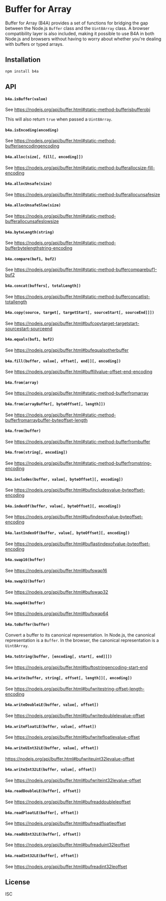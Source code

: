 # Buffer for Array

Buffer for Array (B4A) provides a set of functions for bridging the gap between the Node.js `Buffer` class and the `Uint8Array` class. A browser compatibility layer is also included, making it possible to use B4A in both Node.js and browsers without having to worry about whether you're dealing with buffers or typed arrays.

## Installation

```sh
npm install b4a
```

## API

#### `b4a.isBuffer(value)`

See https://nodejs.org/api/buffer.html#static-method-bufferisbufferobj

This will also return `true` when passed a `Uint8Array`.

#### `b4a.isEncoding(encoding)`

See https://nodejs.org/api/buffer.html#static-method-bufferisencodingencoding

#### `b4a.alloc(size[, fill[, encoding]])`

See https://nodejs.org/api/buffer.html#static-method-bufferallocsize-fill-encoding

#### `b4a.allocUnsafe(size)`

See https://nodejs.org/api/buffer.html#static-method-bufferallocunsafesize

#### `b4a.allocUnsafeSlow(size)`

See https://nodejs.org/api/buffer.html#static-method-bufferallocunsafeslowsize

#### `b4a.byteLength(string)`

See https://nodejs.org/api/buffer.html#static-method-bufferbytelengthstring-encoding

#### `b4a.compare(buf1, buf2)`

See https://nodejs.org/api/buffer.html#static-method-buffercomparebuf1-buf2

#### `b4a.concat(buffers[, totalLength])`

See https://nodejs.org/api/buffer.html#static-method-bufferconcatlist-totallength

#### `b4a.copy(source, target[, targetStart[, sourceStart[, sourceEnd]]])`

See https://nodejs.org/api/buffer.html#bufcopytarget-targetstart-sourcestart-sourceend

#### `b4a.equals(buf1, buf2)`

See https://nodejs.org/api/buffer.html#bufequalsotherbuffer

#### `b4a.fill(buffer, value[, offset[, end]][, encoding])`

See https://nodejs.org/api/buffer.html#buffillvalue-offset-end-encoding

#### `b4a.from(array)`

See https://nodejs.org/api/buffer.html#static-method-bufferfromarray

#### `b4a.from(arrayBuffer[, byteOffset[, length]])`

See https://nodejs.org/api/buffer.html#static-method-bufferfromarraybuffer-byteoffset-length

#### `b4a.from(buffer)`

See https://nodejs.org/api/buffer.html#static-method-bufferfrombuffer

#### `b4a.from(string[, encoding])`

See https://nodejs.org/api/buffer.html#static-method-bufferfromstring-encoding

#### `b4a.includes(buffer, value[, byteOffset][, encoding])`

See https://nodejs.org/api/buffer.html#bufincludesvalue-byteoffset-encoding

#### `b4a.indexOf(buffer, value[, byteOffset][, encoding])`

See https://nodejs.org/api/buffer.html#bufindexofvalue-byteoffset-encoding

#### `b4a.lastIndexOf(buffer, value[, byteOffset][, encoding])`

See https://nodejs.org/api/buffer.html#buflastindexofvalue-byteoffset-encoding

#### `b4a.swap16(buffer)`

See https://nodejs.org/api/buffer.html#bufswap16

#### `b4a.swap32(buffer)`

See https://nodejs.org/api/buffer.html#bufswap32

#### `b4a.swap64(buffer)`

See https://nodejs.org/api/buffer.html#bufswap64

#### `b4a.toBuffer(buffer)`

Convert a buffer to its canonical representation. In Node.js, the canonical representation is a `Buffer`. In the browser, the canonical representation is a `Uint8Array`.

#### `b4a.toString(buffer, [encoding[, start[, end]]])`

See https://nodejs.org/api/buffer.html#buftostringencoding-start-end

#### `b4a.write(buffer, string[, offset[, length]][, encoding])`

See https://nodejs.org/api/buffer.html#bufwritestring-offset-length-encoding

#### `b4a.writeDoubleLE(buffer, value[, offset])`

See https://nodejs.org/api/buffer.html#bufwritedoublelevalue-offset

#### `b4a.writeFloatLE(buffer, value[, offset])`

See https://nodejs.org/api/buffer.html#bufwritefloatlevalue-offset

#### `b4a.writeUInt32LE(buffer, value[, offset])`

https://nodejs.org/api/buffer.html#bufwriteuint32levalue-offset

#### `b4a.writeInt32LE(buffer, value[, offset])`

See https://nodejs.org/api/buffer.html#bufwriteint32levalue-offset

#### `b4a.readDoubleLE(buffer[, offset])`

See https://nodejs.org/api/buffer.html#bufreaddoubleleoffset

#### `b4a.readFloatLE(buffer[, offset])`

See https://nodejs.org/api/buffer.html#bufreadfloatleoffset

#### `b4a.readUInt32LE(buffer[, offset])`

See https://nodejs.org/api/buffer.html#bufreaduint32leoffset

#### `b4a.readInt32LE(buffer[, offset])`

See https://nodejs.org/api/buffer.html#bufreadint32leoffset

## License

ISC
